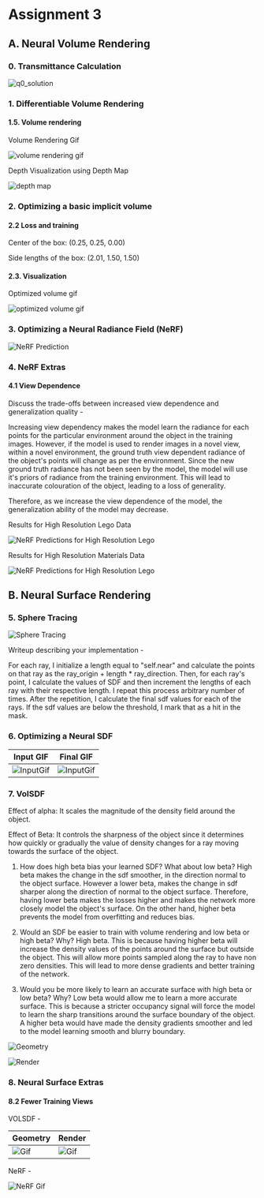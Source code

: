 # Assignment 3

## A. Neural Volume Rendering 

### 0. Transmittance Calculation

![q0_solution](q0_solution.jpg)

### 1. Differentiable Volume Rendering

#### 1.5. Volume rendering

Volume Rendering Gif

![volume rendering gif](images/part_1.gif)

Depth Visualization using Depth Map

![depth map](depth_map_2.png)

### 2. Optimizing a basic implicit volume

#### 2.2 Loss and training 

Center of the box: (0.25, 0.25, 0.00)

Side lengths of the box: (2.01, 1.50, 1.50)

#### 2.3. Visualization

Optimized volume gif

![optimized volume gif](images/part_2.gif)

### 3. Optimizing a Neural Radiance Field (NeRF)

![NeRF Prediction](images/part_3_nerf_without_dir.gif)


### 4. NeRF Extras

#### 4.1 View Dependence

Discuss the trade-offs between increased view dependence and generalization quality -

Increasing view dependency makes the model learn the radiance for each points for the particular environment around the object in the training images. However, if the model is used to render images in a novel view, within a novel environment, the ground truth view dependent radiance of the object's points will change as per the environment. Since the new ground truth radiance has not been seen by the model, the model will use it's priors of radiance from the training environment. This will lead to inaccurate colouration of the object, leading to a loss of generality. 

Therefore, as we increase the view dependence of the model, the generalization ability of the model may decrease.


Results for High Resolution Lego Data

![NeRF Predictions for High Resolution Lego](images/part_3_nerf_w_dir_legohighres.gif)

Results for High Resolution Materials Data

![NeRF Predictions for High Resolution Lego](images/part_3_nerf_w_dir_materialshighres.gif)

## B. Neural Surface Rendering

### 5. Sphere Tracing

![Sphere Tracing](images/part_5.gif)

Writeup describing your implementation - 

For each ray, I initialize a length equal to "self.near" and calculate the points on that ray as the ray_origin + length * ray_direction. Then, for each ray's point, I calculate the values of SDF and then increment the lengths of each ray with their respective length. I repeat this process arbitrary number of times. After the repetition, I calculate the final sdf values for each of the rays. If the sdf values are below the threshold, I mark that as a hit in the mask.

### 6. Optimizing a Neural SDF

| Input GIF | Final GIF|
|-----------|----------|
|![InputGif](images/part_6_input.gif)|![InputGif](images/part_6.gif)|


### 7. VolSDF

Effect of alpha: 
It scales the magnitude of the density field around the object.

Effect of Beta:
It controls the sharpness of the object since it determines how quickly or gradually the value of density changes for a ray moving towards the surface of the object.

1. How does high beta bias your learned SDF? What about low beta?
High beta makes the change in the sdf smoother, in the direction normal to the object surface. However a lower beta, makes the change in sdf sharper along the direction of normal to the object surface. Therefore, having lower beta makes the losses higher and makes the network more closely model the object's surface. On the other hand, higher beta prevents the model from overfitting and reduces bias.

2. Would an SDF be easier to train with volume rendering and low beta or high beta? Why?
High beta. This is because having higher beta will increase the density values of the points around the surface but outside the object. This will allow more points sampled along the ray to have non zero densities. This will lead to more dense gradients and better training of the network.

3. Would you be more likely to learn an accurate surface with high beta or low beta? Why?
Low beta would allow me to learn a more accurate surface. This is because a stricter occupancy signal will force the model to learn the sharp transitions around the surface boundary of the object. A higher beta would have made the density gradients smoother and led to the model learning smooth and blurry boundary.

![Geometry](images/part_7_geometry_bkp.gif)

![Render](images/part_7_bkp.gif)


### 8. Neural Surface Extras

#### 8.2 Fewer Training Views

VOLSDF -

| Geometry | Render|
|-----------|----------|
|![Gif](images/part_7_geometry_20_views.gif)|![Gif](images/part_7_20_views.gif)|

NeRF -

![NeRF Gif](images/part_3_20_views.gif)